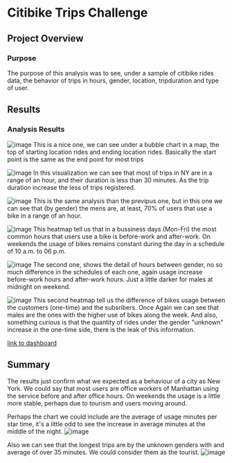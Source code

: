 # Citibike Trips Challenge
## Project Overview
### Purpose
The purpose of this analysis was to see, under a sample of citibike rides data, the behavior of trips in hours, gender, location, tripduration and type of user.

## Results
### Analysis Results
![image](https://user-images.githubusercontent.com/96214489/162591459-f1f24f6c-55c2-4b04-a6e4-e9e07c649b0d.png)
This is a nice one, we can see under a bubble chart in a map, the top of starting location rides and ending location rides. Basically the start point is the same as the end point for most trips

 ![image](https://user-images.githubusercontent.com/96214489/162590055-f327c6e6-5048-43b3-9984-4802848d59ee.png)
In this visualization we can see that most of trips in NY are in a range of an hour, and their duration is less than 30 minutes. As the trip duration increase the less of trips registered.

![image](https://user-images.githubusercontent.com/96214489/162590393-8654ca5f-42fb-4dc8-b401-a4885c1b5e30.png)
This is the same analysis than the previpus one, but in this one we can see that (by gender) the mens are, at least, 70% of users that use a bike in a range of an hour.

![image](https://user-images.githubusercontent.com/96214489/162590648-4a117366-b663-4c96-bbf9-c9245f3dcbd1.png)
This heatmap tell us that in a bussiness days (Mon-Fri) the most common hours that users use a bike is before-work and after-work. On weekends the usage of bikes remains constant during the day in a schedule of 10 a.m. to 06 p.m.

![image](https://user-images.githubusercontent.com/96214489/162590847-8ea18252-c1b5-4a89-9878-3ff9f8195bce.png)
The second one, shows the detail of hours between gender, no so much difference in the schedules of each one, again usage increase before-work hours and after-work hours. Just a little darker for males at midnight on weekend.

![image](https://user-images.githubusercontent.com/96214489/162591179-2bf28680-f565-42e3-9901-c880ef7c2ad8.png)
This second heatmap tell us the difference of bikes usage between the customers (one-time) and the subsribers. Once Again we can see that males are the ones with the higher use of bikes along the week. And also, something curious is that the quantity of rides under the gender "unknown" increase in the one-time side, there is the leak of this information.

[link to dashboard](https://public.tableau.com/views/CitibikeTripChallenge/CitibikeTripAnalysis?:language=es-ES&:display_count=n&:origin=viz_share_link)

## Summary
The results just confirm what we expected as a behaviour of a city as New York. We could say that most users are office workers of Manhattan using the service before and after office hours. On weekends the usage is a little more stable, perhaps due to tourism and users moving around.

Perhaps the chart we could include are the average of usage minutes per star time, it's a little odd to see the increase in average minutes at the middle of the night.
![image](https://user-images.githubusercontent.com/96214489/162592188-92e4eab7-5399-4836-8d70-6b9863bb2764.png)

Also we can see that the longest trips are by the unknown genders with and average of over 35 minutes. We could consider them as the tourist.
![image](https://user-images.githubusercontent.com/96214489/162592300-a50eb7f4-a871-4b45-b9f8-044435d98e2d.png)

